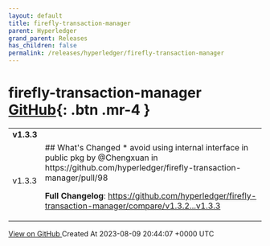 ```yaml
---
layout: default
title: firefly-transaction-manager
parent: Hyperledger
grand_parent: Releases
has_children: false
permalink: /releases/hyperledger/firefly-transaction-manager
---
```


# firefly-transaction-manager <span class="fs-3 right-align">[GitHub](https://github.com/hyperledger/firefly-transaction-manager){: .btn .mr-4 }</span>


<div>
    <table>
        <tr>
            <td colspan="2">
                <b>
                    v1.3.3
                </b>
            </td>
        </tr>
        <tr>
            <td>
                <span class="chip">
                    v1.3.3
                </span>
            </td>
            <td>
                ## What's Changed
* avoid using internal interface in public pkg by @Chengxuan in https://github.com/hyperledger/firefly-transaction-manager/pull/98


**Full Changelog**: https://github.com/hyperledger/firefly-transaction-manager/compare/v1.3.2...v1.3.3
            </td>
        </tr>
    </table>
    <a href="https://github.com/hyperledger/firefly-transaction-manager/releases/tag/v1.3.3" class=".btn">
        View on GitHub
    </a>
    <span class="right-align">
        Created At 2023-08-09 20:44:07 +0000 UTC
    </span>
</div>

